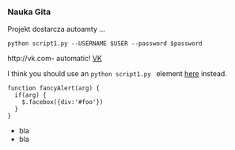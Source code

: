 ### Nauka Gita

Projekt dostarcza autoamty ...

```
python script1.py --USERNAME $USER --password $password
```
http://vk.com- automatic!
[VK](http://vk.com)

I think you should use an
`python script1.py ` element [here](http://vk.com) instead.

```
function fancyAlert(arg) {
  if(arg) {
    $.facebox({div:'#foo'})
  }
}
```

- bla
- bla
